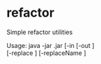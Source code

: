 # refactor
Simple refactor utilities

Usage:
java -jar <nombrejar>.jar 
				[-in <path to the dir>
				[-out <path to dir>]	
				[-replace <multiline regexp> <multiline replacement>]
				[-replaceName <filename regexp> <filename replacement>]
